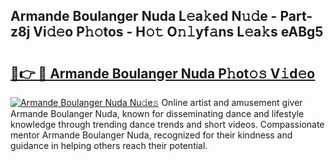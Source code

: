 ## Armande Boulanger Nuda L𝚎a𝚔ed N𝚞𝚍e - Part-z8j Vi𝚍𝚎o P𝚑𝚘tos - H𝚘𝚝 O𝚗𝚕yf𝚊ns L𝚎a𝚔s eABg5

# <h2><a href="http://kf22hg.oniu.top/?m=Armande+Boulanger+Nuda">🔗👉 🔴 Armande Boulanger Nuda P𝚑ot𝚘𝚜 V𝚒d𝚎o</a></h2>

[![Armande Boulanger Nuda Nu𝚍e𝚜](https://i.imgur.com/0qMVB7G.gif)](http://kf22hg.oniu.top/?m=Armande+Boulanger+Nuda)
Online artist and amusement giver Armande Boulanger Nuda, known for disseminating dance and lifestyle knowledge through trending dance trends and short videos. Compassionate mentor Armande Boulanger Nuda, recognized for their kindness and guidance in helping others reach their potential.  

